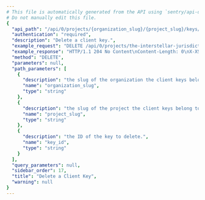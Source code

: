 ```yaml
---
# This file is automatically generated from the API using `sentry/api-docs/generator.py.`
# Do not manually edit this file.
{
  "api_path": "/api/0/projects/{organization_slug}/{project_slug}/keys/{key_id}/", 
  "authentication": "required", 
  "description": "Delete a client key.", 
  "example_request": "DELETE /api/0/projects/the-interstellar-jurisdiction/pump-station/keys/bad33fcb922948d7a4e586bade62241c/ HTTP/1.1\nHost: sentry.io\nAuthorization: Bearer <token>", 
  "example_response": "HTTP/1.1 204 No Content\nContent-Length: 0\nX-XSS-Protection: 1; mode=block\nX-Content-Type-Options: nosniff\nContent-Language: en\nAccess-Control-Expose-Headers: X-Sentry-Error, Retry-After\nVary: Accept-Language, Cookie\nAccess-Control-Allow-Methods: GET, PUT, DELETE, HEAD, OPTIONS\nAllow: GET, PUT, DELETE, HEAD, OPTIONS\nAccess-Control-Allow-Origin: *\nAccess-Control-Allow-Headers: X-Sentry-Auth, X-Requested-With, Origin, Accept, Content-Type, Authentication, Authorization\nX-Frame-Options: deny", 
  "method": "DELETE", 
  "parameters": null, 
  "path_parameters": [
    {
      "description": "the slug of the organization the client keys belong to.", 
      "name": "organization_slug", 
      "type": "string"
    }, 
    {
      "description": "the slug of the project the client keys belong to.", 
      "name": "project_slug", 
      "type": "string"
    }, 
    {
      "description": "the ID of the key to delete.", 
      "name": "key_id", 
      "type": "string"
    }
  ], 
  "query_parameters": null, 
  "sidebar_order": 17, 
  "title": "Delete a Client Key", 
  "warning": null
}
---
```


